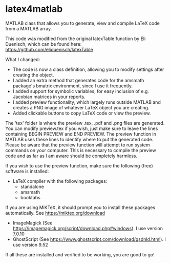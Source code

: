# latex4matlab
MATLAB class that allows you to generate, view and compile LaTeX code from a MATLAB array.

This code was modified from the original latexTable function by Eli Duenisch, which can be found here:
https://github.com/eliduenisch/latexTable

What I changed:

- The code is now a class definition, allowing you to modify settings after creating the object.
- I added an extra method that generates code for the amsmath package's bmatrix environment, since I use it frequently.
- I added support for symbolic variables, for easy inclusion of e.g. Jacobian matrices in your reports.
- I added preview functionality, which largely runs outside MATLAB and creates a PNG image of whatever LaTeX object you are creating.
- Added clickable buttons to copy LaTeX code or view the preview.
	
The 'tex' folder is where the preview .tex, .pdf and .png files are generated.
You can modify preview.tex if you wish, just make sure to leave the lines containing BEGIN PREVIEW and END PREVIEW.
The preview function in MATLAB uses these lines to identify where to put the generated code.
Please be aware that the preview function will attempt to run system commands on your computer.
This is necessary to compile the preview code and as far as I am aware should be completely harmless.

If you wish to use the preview function, make sure the following (free) software is installed:

- LaTeX compiler with the following packages:
  - standalone
  - amsmath
  - booktabs

If you are using MiKTeX, it should prompt you to install these packages automatically. See https://miktex.org/download

- ImageMagick (See https://imagemagick.org/script/download.php#windows). I use version 7.0.10
- GhostScript (See https://www.ghostscript.com/download/gsdnld.html). I use version 9.52

If all these are installed and verified to be working, you are good to
go!
